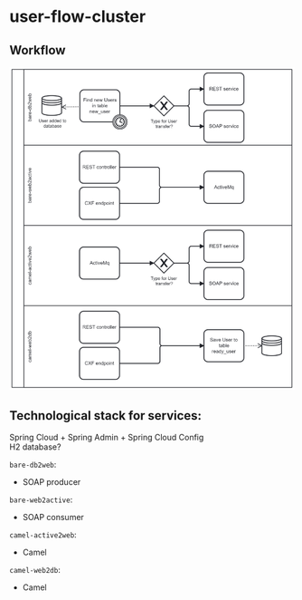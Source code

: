 # user-flow-cluster


## Workflow
![process.png](process.png)

## Technological stack for services:
Spring Cloud + Spring Admin + Spring Cloud Config  
H2 database?

`bare-db2web`:
- SOAP producer

`bare-web2active`:
- SOAP consumer

`camel-active2web`:
- Camel

`camel-web2db`:
- Camel